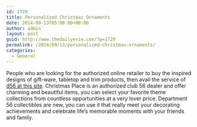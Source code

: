 ```yaml
---
id: 1729
title: Personalized Christmas Ornaments
date: 2014-09-13T05:00:00+00:00
author: admin
layout: post
guid: http://www.thedailyevie.com/?p=1729
permalink: /2014/09/13/personalized-christmas-ornaments/
categories:
  - General
---
```

People who are looking for the authorized online retailer to buy the inspired designs of gift-ware, tabletop and trim products, then avail the service of [d56 at this site](http://www.christmasplace.com/Department56). Christmas Place is an authorized club 56 dealer and offer charming and beautiful items, you can select your favorite theme collections from countless opportunities at a very lover price. Department 56 collectibles are new, you can use it that really meet your decorating achievements and celebrate life&#8217;s memorable moments with your friends and family.